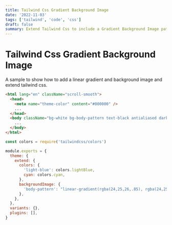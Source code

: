 ```yaml
---
title: Tailwind Css Gradient Background Image
date: '2022-11-03'
tags: ['tailwind', 'code', 'css']
draft: false
summary: Extend Tailwind Css to include a Gradient Background Image pattern.
---
```


# Tailwind Css Gradient Background Image

A sample to show how to add a linear gradient and background image and extend tailwind css.

```html
<html lang="en" className="scroll-smooth">
  <head>
    <meta name="theme-color" content="#000000" />
    ...
  </head>
  <body className="bg-white bg-body-pattern text-black antialiased dark:bg-gray-900 dark:text-white">
    ...
  </body>
</html>
```

```js:tailwind-config.js
const colors = require('tailwindcss/colors')

module.exports = {
  theme: {
    extend: {
      colors: {
        'light-blue': colors.lightBlue,
        cyan: colors.cyan,
      },
      backgroundImage: {
        'body-pattern': "linear-gradient(rgba(24,25,26,.85), rgba(24,25,26,.85)), url('/static/images/background.svg')",
      },
    },
  },
  variants: {},
  plugins: [],
}

```
